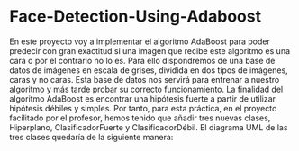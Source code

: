 # Face-Detection-Using-Adaboost
En este proyecto voy a implementar el algoritmo AdaBoost
para poder predecir con gran exactitud si una imagen que recibe este algoritmo es una
cara o por el contrario no lo es.
Para ello dispondremos de una base de datos de imágenes en escala de grises, dividida
en dos tipos de imágenes, caras y no caras. Esta base de datos nos servirá para entrenar
a nuestro algoritmo y más tarde probar su correcto funcionamiento.
La finalidad del algoritmo AdaBoost es encontrar una hipótesis fuerte a partir de utilizar
hipótesis débiles y simples. Por tanto, para esta práctica, en el proyecto facilitado por el
profesor, hemos tenido que añadir tres nuevas clases, Hiperplano, ClasificadorFuerte y
ClasificadorDébil. El diagrama UML de las tres clases quedaría de la siguiente manera:

